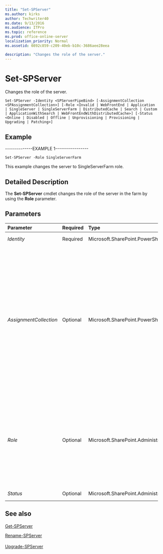 ```yaml
---
title: "Set-SPServer"
ms.author: kirks
author: Techwriter40
ms.date: 9/13/2016
ms.audience: ITPro
ms.topic: reference
ms.prod: office-online-server
localization_priority: Normal
ms.assetid: 0892c859-c209-40eb-b10c-3686aee28eea

description: "Changes the role of the server."
---
```


# Set-SPServer

Changes the role of the server.
  
```
Set-SPServer -Identity <SPServerPipeBind> [-AssignmentCollection <SPAssignmentCollection>] [-Role <Invalid | WebFrontEnd | Application | SingleServer | SingleServerFarm | DistributedCache | Search | Custom | ApplicationWithSearch | WebFrontEndWithDistributedCache>] [-Status <Online | Disabled | Offline | Unprovisioning | Provisioning | Upgrading | Patching>]

```

## Example

--------------EXAMPLE 1-----------------
  
```
Set-SPServer -Role SingleServerFarm
```

This example changes the server to SingleServerFarm role.
  
## Detailed Description

The **Set-SPServer** cmdlet changes the role of the server in the farm by using the **Role** parameter. 
  
## Parameters

|**Parameter**|**Required**|**Type**|**Description**|
|:-----|:-----|:-----|:-----|
| _Identity_ <br/> |Required  <br/> |Microsoft.SharePoint.PowerShell.SPServerPipeBind  <br/> |Specifies the name of the server in the farm.  <br/> |
| _AssignmentCollection_ <br/> |Optional  <br/> |Microsoft.SharePoint.PowerShell.SPAssignmentCollection  <br/> |Manages objects for the purpose of proper disposal. Use of objects, such as **SPWeb** or **SPSite**, can use large amounts of memory and use of these objects in Windows PowerShell scripts requires proper memory management. Using the **SPAssignment** object, you can assign objects to a variable and dispose of the objects after they are needed to free up memory. When **SPWeb**, **SPSite**, or **SPSiteAdministration** objects are used, the objects are automatically disposed of if an assignment collection or the **Global** parameter is not used.  <br/> > [!NOTE]> When the **Global** parameter is used, all objects are contained in the global store. If objects are not immediately used, or disposed of by using the **Stop-SPAssignment** command, an out-of-memory scenario can occur.           |
| _Role_ <br/> |Optional  <br/> |Microsoft.SharePoint.Administration.SPServerRole  <br/> | Specifies the name of the server role you want to change.  <br/>  The valid values are:  <br/>  WebFrontEnd  <br/>  Application  <br/>  SingleServerFarm  <br/>  Distributed Cache  <br/>  Search  <br/>  Custom  <br/>  ApplicationWithSearch  <br/>  WebFrontEndWithDistributedCache  <br/> > [!NOTE]>  The **Custom** and **SingleServerFarm** roles require manually maintenance by the farm administrator.           |
| _Status_ <br/> |Optional  <br/> |Microsoft.SharePoint.Administration.SPObjectStatus  <br/> |Sets the status of the server in the farm.  <br/> |
   
## See also

#### 

[Get-SPServer](get-spserver.md)
  
[Rename-SPServer](rename-spserver.md)
#### 

[Upgrade-SPServer](http://technet.microsoft.com/library/2b29cab3-296e-424e-a7d6-5b213be30aad.aspx)

